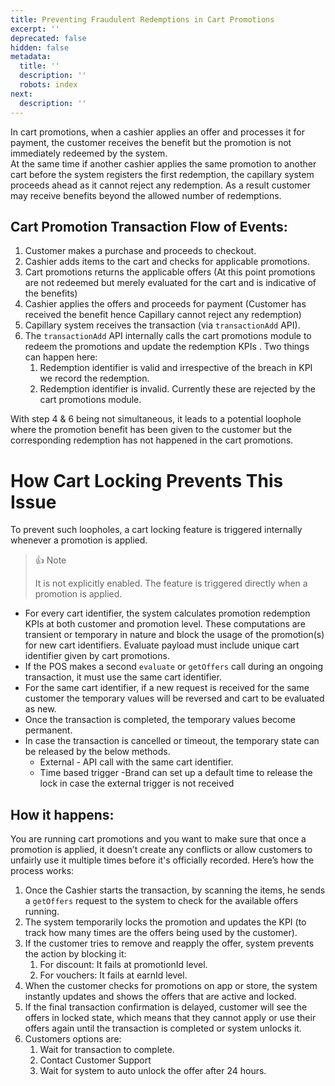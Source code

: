 ```yaml
---
title: Preventing Fraudulent Redemptions in Cart Promotions
excerpt: ''
deprecated: false
hidden: false
metadata:
  title: ''
  description: ''
  robots: index
next:
  description: ''
---
```

In cart promotions, when a cashier applies an offer and processes it for payment, the customer receives the benefit but the promotion is not immediately redeemed by the system.\
At the same time if another cashier applies the same promotion to another cart before the system registers the first redemption, the capillary system proceeds ahead as it cannot reject any redemption. As a result customer may receive benefits beyond the allowed number of redemptions.

## Cart Promotion Transaction Flow of Events:

1. Customer makes a purchase and proceeds to checkout.
2. Cashier adds items to the cart and checks for applicable promotions.
3. Cart promotions returns the applicable offers (At this point promotions are not redeemed but merely evaluated for the cart and is indicative of the benefits)
4. Cashier applies the offers and proceeds for payment (Customer has received the benefit hence Capillary cannot reject any redemption)
5. Capillary system receives the transaction (via `transactionAdd` API).
6. The `transactionAdd` API internally calls the cart promotions module to redeem the promotions and update the redemption KPIs . Two things can happen here:
   1. Redemption identifier is valid and irrespective of the breach in KPI we record the redemption.
   2. Redemption identifier is invalid. Currently these are rejected by the cart promotions module.

With step 4 & 6 being not simultaneous, it leads to a potential loophole where the promotion benefit has been given to the customer but the corresponding redemption has not happened in the cart promotions.

# How Cart Locking Prevents This Issue

To prevent such loopholes, a cart locking feature is triggered internally whenever a promotion is applied.

> 👍 Note
>
> It is not explicitly enabled. The feature is triggered directly when a promotion is applied.

* For every cart identifier, the system calculates promotion redemption KPIs at both customer and promotion level. These computations are transient or temporary in nature and block the usage of the promotion(s) for new cart identifiers. Evaluate payload must include unique cart identifier given by cart promotions.
* If the POS makes a second `evaluate` or `getOffers` call during an ongoing transaction, it must use the same cart identifier.
* For the same cart identifier, if a new request is received for the same customer the temporary values will be reversed and cart to be evaluated as new.
* Once the transaction is completed, the temporary values become permanent.
* In case the transaction is cancelled or timeout, the temporary state can be released by the below methods.
  * External - API call with the same cart identifier.
  * Time based trigger -Brand can set up a default time to release the lock in case the external trigger is not received

## How it happens:

You are running cart promotions and you want to make sure that once a promotion is applied, it doesn’t create any conflicts or allow customers to unfairly use it multiple times before it's officially recorded. Here’s how the process works:

1. Once the Cashier starts the transaction, by scanning the items, he sends a `getOffers` request to the system to check for the available offers running.
2. The system temporarily locks the promotion and updates the KPI (to track how many times are the offers being used by the customer).
3. If the customer tries to remove and reapply the offer, system prevents the action by blocking it:
   1. For discount: It fails at promotionId level.
   2. For vouchers: It fails at earnId level.
4. When the customer checks for promotions on app or store, the system instantly updates and shows the offers that are active and locked.
5. If the final transaction confirmation is delayed, customer will see the offers in locked state, which means that they cannot apply or use their offers again until the transaction is completed or system unlocks it.
6. Customers options are:
   1. Wait for transaction to complete.
   2. Contact Customer Support
   3. Wait for system to auto unlock the offer after 24 hours.